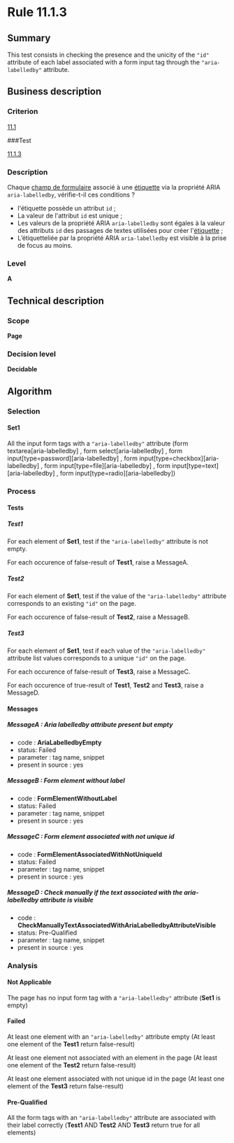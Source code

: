 # Rule 11.1.3

## Summary

This test consists in checking the presence and the unicity of the `"id"` attribute of each label associated with a form input tag through the `"aria-labelledby"` attribute.

## Business description

### Criterion

[11.1](http://references.modernisation.gouv.fr/rgaa/criteres.html#crit-11-1)

###Test

[11.1.3](http://references.modernisation.gouv.fr/rgaa/criteres.html#test-11-1-3)

### Description

Chaque <a href="http://references.modernisation.gouv.fr/rgaa/glossaire.html#champ-de-saisie-de-formulaire">champ de formulaire</a> associ&eacute; &agrave; une <a href="http://references.modernisation.gouv.fr/rgaa/glossaire.html#tiquette-de-champs-de-formulaire">&eacute;tiquette</a> via la propri&eacute;t&eacute; ARIA `aria-labelledby`, v&eacute;rifie-t-il ces conditions ? 
 
 *  l'&eacute;tiquette poss&egrave;de un attribut `id` ;
 *  La valeur de l'attribut `id` est unique ;
 * 	Les valeurs de la propri&eacute;t&eacute; ARIA `aria-labelledby` sont &eacute;gales &agrave; la valeur des attributs `id` des passages de textes utilisées pour créer l'<a href="http://references.modernisation.gouv.fr/rgaa/glossaire.html#tiquette-de-champs-de-formulaire">&eacute;tiquette</a> ;
 *  L’&eacute;tiquetteli&eacute;e par la propriété ARIA `aria-labelledby` est visible &agrave; la prise de focus au moins.

### Level

**A**

## Technical description

### Scope

**Page**

### Decision level

**Decidable**

## Algorithm

### Selection
 
#### Set1

All the input form tags with a `"aria-labelledby"` attribute (form textarea[aria-labelledby] , form select[aria-labelledby] , form input[type=password][aria-labelledby] , form input[type=checkbox][aria-labelledby] , form input[type=file][aria-labelledby] , form input[type=text][aria-labelledby] , form input[type=radio][aria-labelledby])

### Process

#### Tests

##### Test1

For each element of **Set1**, test if the `"aria-labelledby"` attribute is not empty.

For each occurence of false-result of **Test1**, raise a MessageA.

##### Test2

For each element of **Set1**, test if the value of the `"aria-labelledby"` attribute corresponds to an existing `"id"` on the page.

For each occurence of false-result of **Test2**, raise a MessageB.

##### Test3

For each element of **Set1**, test if each value of the `"aria-labelledby"` attribute list values corresponds to a unique `"id"` on the page.

For each occurence of false-result of **Test3**, raise a MessageC.

For each occurence of true-result of **Test1**, **Test2** and **Test3**, raise a MessageD.

#### Messages 

##### MessageA : Aria labelledby attribute present but empty

- code : **AriaLabelledbyEmpty**
- status: Failed
- parameter : tag name, snippet
- present in source : yes

##### MessageB : Form element without label

- code : **FormElementWithoutLabel**
- status: Failed
- parameter : tag name, snippet
- present in source : yes

##### MessageC : Form element associated with not unique id

- code : **FormElementAssociatedWithNotUniqueId**
- status: Failed
- parameter : tag name, snippet
- present in source : yes

##### MessageD : Check manually if the text associated with the aria-labelledby attribute is visible

- code : **CheckManuallyTextAssociatedWithAriaLabelledbyAttributeVisible**
- status: Pre-Qualified
- parameter : tag name, snippet
- present in source : yes

### Analysis

#### Not Applicable

The page has no input form tag with a `"aria-labelledby"` attribute (**Set1** is empty)

#### Failed

At least one element with an `"aria-labelledby"` attribute empty (At least one element of the **Test1** return false-result)

At least one element not associated with an element in the page (At least one element of the **Test2** return false-result)

At least one element associated with not unique id in the page (At least one element of the **Test3** return false-result)

#### Pre-Qualified

All the form tags with an `"aria-labelledby"` attribute are associated with their label correctly (**Test1** AND **Test2** AND **Test3** return true for all elements)

